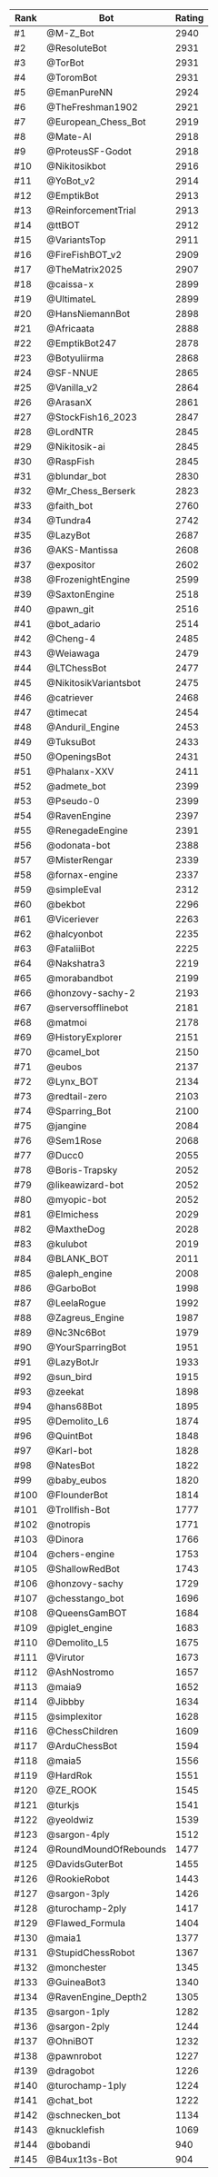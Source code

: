 Rank|Bot|Rating
---|---|---
#1|@M-Z_Bot|2940
#2|@ResoluteBot|2931
#3|@TorBot|2931
#4|@ToromBot|2931
#5|@EmanPureNN|2924
#6|@TheFreshman1902|2921
#7|@European_Chess_Bot|2919
#8|@Mate-AI|2918
#9|@ProteusSF-Godot|2918
#10|@Nikitosikbot|2916
#11|@YoBot_v2|2914
#12|@EmptikBot|2913
#13|@ReinforcementTrial|2913
#14|@ttBOT|2912
#15|@VariantsTop|2911
#16|@FireFishBOT_v2|2909
#17|@TheMatrix2025|2907
#18|@caissa-x|2899
#19|@UltimateL|2899
#20|@HansNiemannBot|2898
#21|@Africaata|2888
#22|@EmptikBot247|2878
#23|@Botyuliirma|2868
#24|@SF-NNUE|2865
#25|@Vanilla_v2|2864
#26|@ArasanX|2861
#27|@StockFish16_2023|2847
#28|@LordNTR|2845
#29|@Nikitosik-ai|2845
#30|@RaspFish|2845
#31|@blundar_bot|2830
#32|@Mr_Chess_Berserk|2823
#33|@faith_bot|2760
#34|@Tundra4|2742
#35|@LazyBot|2687
#36|@AKS-Mantissa|2608
#37|@expositor|2602
#38|@FrozenightEngine|2599
#39|@SaxtonEngine|2518
#40|@pawn_git|2516
#41|@bot_adario|2514
#42|@Cheng-4|2485
#43|@Weiawaga|2479
#44|@LTChessBot|2477
#45|@NikitosikVariantsbot|2475
#46|@catriever|2468
#47|@timecat|2454
#48|@Anduril_Engine|2453
#49|@TuksuBot|2433
#50|@OpeningsBot|2431
#51|@Phalanx-XXV|2411
#52|@admete_bot|2399
#53|@Pseudo-0|2399
#54|@RavenEngine|2397
#55|@RenegadeEngine|2391
#56|@odonata-bot|2388
#57|@MisterRengar|2339
#58|@fornax-engine|2337
#59|@simpleEval|2312
#60|@bekbot|2296
#61|@Viceriever|2263
#62|@halcyonbot|2235
#63|@FataliiBot|2225
#64|@Nakshatra3|2219
#65|@morabandbot|2199
#66|@honzovy-sachy-2|2193
#67|@serversofflinebot|2181
#68|@matmoi|2178
#69|@HistoryExplorer|2151
#70|@camel_bot|2150
#71|@eubos|2137
#72|@Lynx_BOT|2134
#73|@redtail-zero|2103
#74|@Sparring_Bot|2100
#75|@jangine|2084
#76|@Sem1Rose|2068
#77|@Ducc0|2055
#78|@Boris-Trapsky|2052
#79|@likeawizard-bot|2052
#80|@myopic-bot|2052
#81|@Elmichess|2029
#82|@MaxtheDog|2028
#83|@kulubot|2019
#84|@BLANK_BOT|2011
#85|@aleph_engine|2008
#86|@GarboBot|1998
#87|@LeelaRogue|1992
#88|@Zagreus_Engine|1987
#89|@Nc3Nc6Bot|1979
#90|@YourSparringBot|1951
#91|@LazyBotJr|1933
#92|@sun_bird|1915
#93|@zeekat|1898
#94|@hans68Bot|1895
#95|@Demolito_L6|1874
#96|@QuintBot|1848
#97|@Karl-bot|1828
#98|@NatesBot|1822
#99|@baby_eubos|1820
#100|@FlounderBot|1814
#101|@Trollfish-Bot|1777
#102|@notropis|1771
#103|@Dinora|1766
#104|@chers-engine|1753
#105|@ShallowRedBot|1743
#106|@honzovy-sachy|1729
#107|@chesstango_bot|1696
#108|@QueensGamBOT|1684
#109|@piglet_engine|1683
#110|@Demolito_L5|1675
#111|@Virutor|1673
#112|@AshNostromo|1657
#113|@maia9|1652
#114|@Jibbby|1634
#115|@simplexitor|1628
#116|@ChessChildren|1609
#117|@ArduChessBot|1594
#118|@maia5|1556
#119|@HardRok|1551
#120|@ZE_ROOK|1545
#121|@turkjs|1541
#122|@yeoldwiz|1539
#123|@sargon-4ply|1512
#124|@RoundMoundOfRebounds|1477
#125|@DavidsGuterBot|1455
#126|@RookieRobot|1443
#127|@sargon-3ply|1426
#128|@turochamp-2ply|1417
#129|@Flawed_Formula|1404
#130|@maia1|1377
#131|@StupidChessRobot|1367
#132|@monchester|1345
#133|@GuineaBot3|1340
#134|@RavenEngine_Depth2|1305
#135|@sargon-1ply|1282
#136|@sargon-2ply|1244
#137|@OhniBOT|1232
#138|@pawnrobot|1227
#139|@dragobot|1226
#140|@turochamp-1ply|1224
#141|@chat_bot|1222
#142|@schnecken_bot|1134
#143|@knucklefish|1069
#144|@bobandi|940
#145|@B4ux1t3s-Bot|904
